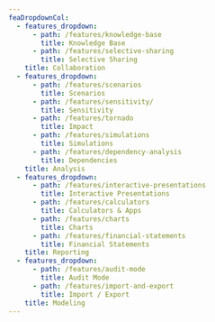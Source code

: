 ```yaml
---
feaDropdownCol:
  - features_dropdown:
      - path: /features/knowledge-base
        title: Knowledge Base
      - path: /features/selective-sharing
        title: Selective Sharing
    title: Collaboration
  - features_dropdown:
      - path: /features/scenarios
        title: Scenarios
      - path: /features/sensitivity/
        title: Sensitivity
      - path: /features/tornado
        title: Impact
      - path: /features/simulations
        title: Simulations
      - path: /features/dependency-analysis
        title: Dependencies
    title: Analysis
  - features_dropdown:
      - path: /features/interactive-presentations
        title: Interactive Presentations
      - path: /features/calculators
        title: Calculators & Apps
      - path: /features/charts
        title: Charts
      - path: /features/financial-statements
        title: Financial Statements
    title: Reporting
  - features_dropdown:
      - path: /features/audit-mode
        title: Audit Mode
      - path: /features/import-and-export
        title: Import / Export
    title: Modeling
---
```


